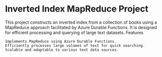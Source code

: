 # Inverted Index MapReduce Project

This project constructs an inverted index from a collection of books using a MapReduce approach facilitated by Azure Durable Functions. It is designed for efficient processing and querying of large text datasets.
Features

    Implements MapReduce using Azure Durable Functions.
    Efficiently processes large volumes of text for quick searching.
    Scalable and adaptable to various text data sources.
